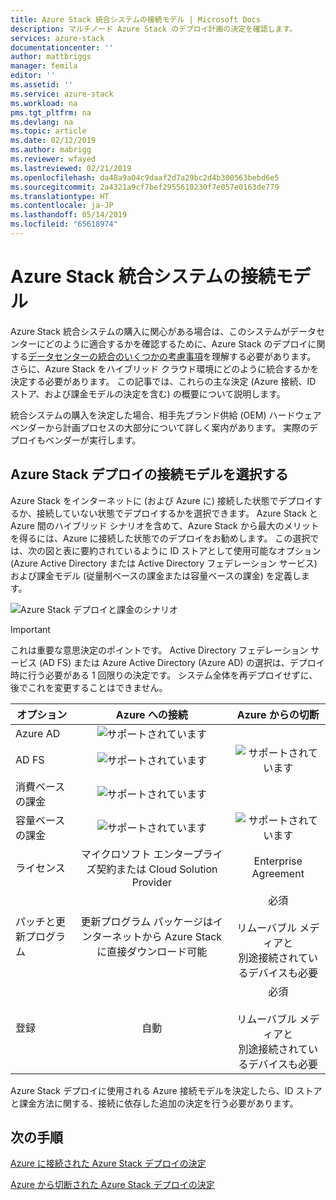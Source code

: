```yaml
---
title: Azure Stack 統合システムの接続モデル | Microsoft Docs
description: マルチノード Azure Stack のデプロイ計画の決定を確認します。
services: azure-stack
documentationcenter: ''
author: mattbriggs
manager: femila
editor: ''
ms.assetid: ''
ms.service: azure-stack
ms.workload: na
pms.tgt_pltfrm: na
ms.devlang: na
ms.topic: article
ms.date: 02/12/2019
ms.author: mabrigg
ms.reviewer: wfayed
ms.lastreviewed: 02/21/2019
ms.openlocfilehash: da48a9a04c9daaf2d7a29bc2d4b300563bebd6e5
ms.sourcegitcommit: 2a4321a9cf7bef2955610230f7e057e0163de779
ms.translationtype: HT
ms.contentlocale: ja-JP
ms.lasthandoff: 05/14/2019
ms.locfileid: "65618974"
---
```

# <a name="azure-stack-integrated-systems-connection-models"></a>Azure Stack 統合システムの接続モデル
Azure Stack 統合システムの購入に関心がある場合は、このシステムがデータセンターにどのように適合するかを確認するために、Azure Stack のデプロイに関する[データセンターの統合のいくつかの考慮事項](azure-stack-datacenter-integration.md)を理解する必要があります。 さらに、Azure Stack をハイブリッド クラウド環境にどのように統合するかを決定する必要があります。 この記事では、これらの主な決定 (Azure 接続、ID ストア、および課金モデルの決定を含む) の概要について説明します。

統合システムの購入を決定した場合、相手先ブランド供給 (OEM) ハードウェア ベンダーから計画プロセスの大部分について詳しく案内があります。 実際のデプロイもベンダーが実行します。

## <a name="choose-an-azure-stack-deployment-connection-model"></a>Azure Stack デプロイの接続モデルを選択する
Azure Stack をインターネットに (および Azure に) 接続した状態でデプロイするか、接続していない状態でデプロイするかを選択できます。 Azure Stack と Azure 間のハイブリッド シナリオを含めて、Azure Stack から最大のメリットを得るには、Azure に接続した状態でのデプロイをお勧めします。 この選択では、次の図と表に要約されているように ID ストアとして使用可能なオプション (Azure Active Directory または Active Directory フェデレーション サービス) および課金モデル (従量制ベースの課金または容量ベースの課金) を定義します。 

![Azure Stack デプロイと課金のシナリオ](media/azure-stack-connection-models/azure-stack-scenarios.png)  
  
> [!IMPORTANT]
> これは重要な意思決定のポイントです。 Active Directory フェデレーション サービス (AD FS) または Azure Active Directory (Azure AD) の選択は、デプロイ時に行う必要がある 1 回限りの決定です。 システム全体を再デプロイせずに、後でこれを変更することはできません。  


|オプション|Azure への接続|Azure からの切断|
|-----|:-----:|:-----:|
|Azure AD|![サポートされています](media/azure-stack-connection-models/check.png)| |
|AD FS|![サポートされています](media/azure-stack-connection-models/check.png)|![サポートされています](media/azure-stack-connection-models/check.png)|
|消費ベースの課金|![サポートされています](media/azure-stack-connection-models/check.png)| |
|容量ベースの課金|![サポートされています](media/azure-stack-connection-models/check.png)|![サポートされています](media/azure-stack-connection-models/check.png)|
|ライセンス| マイクロソフト エンタープライズ契約または Cloud Solution Provider | Enterprise Agreement |
|パッチと更新プログラム|更新プログラム パッケージはインターネットから Azure Stack に直接ダウンロード可能 |  必須<br><br>リムーバブル メディアと<br> 別途接続されているデバイスも必要 |
| 登録 | 自動 | 必須<br><br>リムーバブル メディアと<br> 別途接続されているデバイスも必要 |

Azure Stack デプロイに使用される Azure 接続モデルを決定したら、ID ストアと課金方法に関する、接続に依存した追加の決定を行う必要があります。 

## <a name="next-steps"></a>次の手順

[Azure に接続された Azure Stack デプロイの決定](azure-stack-connected-deployment.md)

[Azure から切断された Azure Stack デプロイの決定](azure-stack-disconnected-deployment.md)
